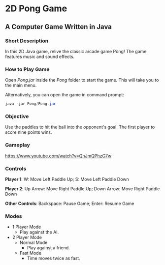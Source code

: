 # 2D Pong Game
## A Computer Game Written in Java

### Short Description
In this 2D Java game, relive the classic arcade game Pong! The game features music and sound effects.

### How to Play Game
Open *Pong.jar* inside the *Pong* folder to start the game. This will take you to the main menu.

Alternatively, you can open the game in command prompt:

```java
java -jar Pong/Pong.jar
```

### Objective
Use the paddles to hit the ball into the opponent's goal. The first player to score nine points wins.

### Gameplay
https://www.youtube.com/watch?v=QhJmQPhzG7w

### Controls

**Player 1**:
W: Move Left Paddle Up; S: Move Left Paddle Down

**Player 2**:
Up Arrow: Move Right Paddle Up; Down Arrow: Move Right Paddle Down

**Other Controls**:
Backspace: Pause Game; Enter: Resume Game

### Modes
- 1 Player Mode
  - Play against the AI.
- 2 Player Mode
  - Normal Mode
    - Play against a friend.
  - Fast Mode
    - Time moves twice as fast.
